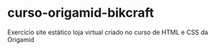 # curso-origamid-bikcraft
 Exercício site estático loja virtual criado no curso de HTML e CSS da Origamid

